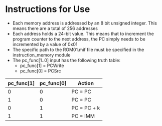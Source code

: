 # Instructions for Use
- Each memory address is addressed by an 8 bit unsigned integer. This means there are a total of 256 addresses
- Each address holds a 24-bit value. This means that to increment the program counter to the next address, the PC simply needs to be incremented by a value of 0x01
- The specific path to the ROM01.mif file must be specified in the instruction_memory module
- The pc_func[1..0] input has the following truth table:
    - pc_func[1] = PCWrite
    - pc_func[0] = PCSrc

| pc_func[1] | pc_func[0] | Action |
| --- | --- | --- |
| 0 | 0 | PC = PC |
| 1 | 0 | PC = PC | 
| 0 | 1 | PC = PC + k |
| 1 | 1 | PC = IMM |



